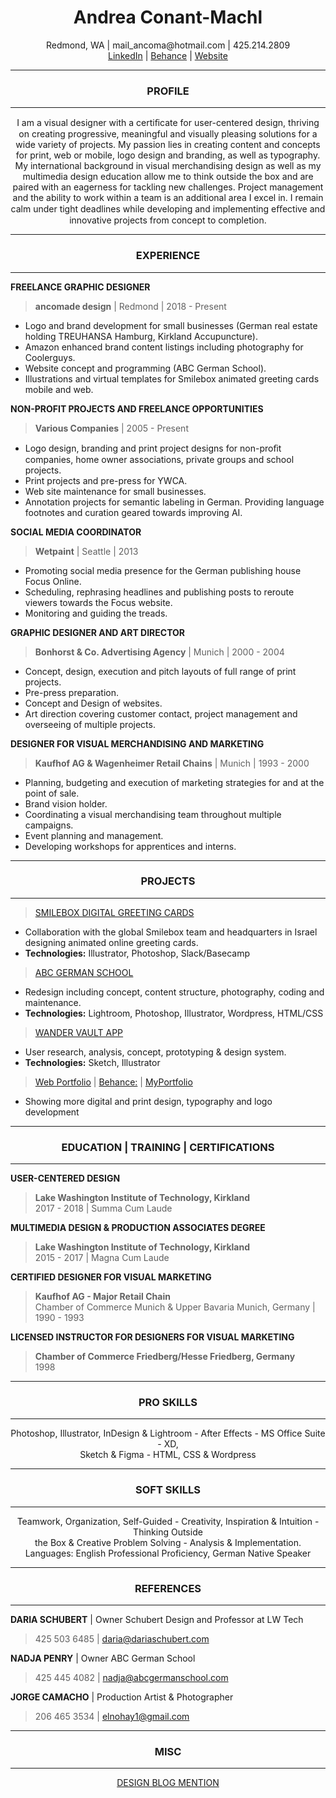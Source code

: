 <h1 align="center">Andrea Conant-Machl</h1>
<p align="center">Redmond, WA | mail_ancoma@hotmail.com | 425.214.2809 <br>
  <a href="https://www.linkedin.com/in/andrea-conant-machl">LinkedIn</a> | <a href="https://www.behance.net/andreaconant">Behance</a> | <a href="https://ancomade.com/">Website</a></p>

------

<h3 align="center">PROFILE</h3>

------  

<p align="center">I am a visual designer with a certiﬁcate for user-centered design, thriving on creating progressive, meaningful and visually pleasing solutions for a wide variety of projects. My passion lies in creating content and concepts for print, web or mobile, logo design and branding, as well as typography. My international background in visual merchandising design as well as my multimedia design education allow me to think outside the box and are paired with an eagerness for tackling new challenges. Project management and the ability to work within a team is an additional area I excel in. I remain calm under tight deadlines while developing and implementing eﬀective and innovative projects from concept to completion.</p>

------

<h3 align="center">EXPERIENCE</h3>

------  

 **FREELANCE GRAPHIC DESIGNER**  
> **ancomade design** | Redmond | 2018 - Present  
* Logo and brand development for small  businesses (German real estate holding TREUHANSA Hamburg, Kirkland Accupuncture). 
* Amazon enhanced brand content listings including photography for Coolerguys. 
* Website concept and programming (ABC German School). 
* Illustrations and virtual templates for Smilebox animated greeting cards mobile and web. 

 **NON-PROFIT PROJECTS AND FREELANCE OPPORTUNITIES**  
> **Various Companies** | 2005 - Present  
* Logo design, branding and print project designs for non-proﬁt companies, home owner associations, private groups and school projects. 
* Print projects and pre-press for YWCA. 
* Web site maintenance for small businesses. 
* Annotation projects for semantic labeling in German. Providing language footnotes and curation geared towards improving AI. 

 **SOCIAL MEDIA COORDINATOR**  
> **Wetpaint** | Seattle | 2013  
* Promoting social media presence for the German publishing house Focus Online. 
* Scheduling, rephrasing headlines and publishing posts to reroute viewers towards the Focus website. 
* Monitoring and guiding the treads. 

 **GRAPHIC DESIGNER AND ART DIRECTOR**  
> **Bonhorst & Co. Advertising Agency** | Munich | 2000 - 2004  
* Concept, design, execution and pitch layouts of full range of print projects. 
* Pre-press preparation. 
* Concept and Design of websites. 
* Art direction covering customer contact, project management and overseeing of multiple projects. 

 **DESIGNER FOR VISUAL MERCHANDISING AND MARKETING**  
> **Kaufhof AG & Wagenheimer Retail Chains** | Munich | 1993 - 2000  
* Planning, budgeting and execution of marketing strategies for and at the point of sale. 
* Brand vision holder. 
* Coordinating a visual merchandising team throughout multiple campaigns. 
* Event planning and management.
* Developing workshops for apprentices and interns.

------

<h3 align="center">PROJECTS</h3>

------ 

> [SMILEBOX DIGITAL GREETING CARDS](https://mailancoma.myportfolio.com/digital-greeting-cards)
* Collaboration with the global Smilebox team and headquarters in Israel designing animated online greeting cards.
* **Technologies:** Illustrator, Photoshop, Slack/Basecamp

> [ABC GERMAN SCHOOL](https://abcgermanschool.com/)
* Redesign including concept, content structure, photography, coding and maintenance.
* **Technologies:** Lightroom, Photoshop, Illustrator, Wordpress, HTML/CSS

> [WANDER VAULT APP](https://www.behance.net/gallery/107278299/Wander-Vault)
* User research, analysis, concept, prototyping & design system.
* **Technologies:** Sketch, Illustrator 	

> [Web Portfolio](https://ancomade.com/portfolio/) | 
> [Behance:](https://www.behance.net/andreaconant) | 
> [MyPortfolio](https://mailancoma.myportfolio.com/work)
* Showing more digital and print design, typography and logo development

------

<h3 align="center">EDUCATION | TRAINING | CERTIFICATIONS</h3>

------ 

**USER-CENTERED DESIGN**
> **Lake Washington Institute of Technology, Kirkland**<br>
> 2017 - 2018 | Summa Cum Laude

**MULTIMEDIA DESIGN & PRODUCTION ASSOCIATES DEGREE**
> **Lake Washington Institute of Technology, Kirkland**<br>
> 2015 - 2017 | Magna Cum Laude

**CERTIFIED DESIGNER FOR VISUAL MARKETING**
> **Kaufhof AG - Major Retail Chain**<br>
> Chamber of Commerce Munich & Upper Bavaria Munich, Germany | 1990 - 1993

**LICENSED INSTRUCTOR FOR DESIGNERS FOR VISUAL MARKETING**
> **Chamber of Commerce Friedberg/Hesse Friedberg, Germany**<br>
> 1998

------

<h3 align="center">PRO SKILLS</h3>

------

<p align="center">Photoshop, Illustrator, InDesign & Lightroom - After Effects - MS Office Suite - XD, <br>
Sketch & Figma - HTML, CSS & Wordpress</p>

------

<h3 align="center">SOFT SKILLS</h3>

------

<p align="center">Teamwork, Organization, Self-Guided - Creativity, Inspiration & Intuition - Thinking Outside<br>the Box & Creative Problem Solving - Analysis & Implementation.<br>
Languages: English Professional Proficiency, German Native Speaker</p>

------

<h3 align="center">REFERENCES</h3>

------

**DARIA SCHUBERT** | Owner Schubert Design and Professor at LW Tech
> 425 503 6485 | daria@dariaschubert.com

**NADJA PENRY** | Owner ABC German School
> 425 445 4082 | nadja@abcgermanschool.com

**JORGE CAMACHO** | Production Artist & Photographer
> 206 465 3534 | elnohay1@gmail.com

------

<h3 align="center">MISC</h3>

------

<p align="center">
 <a href="http://www.anitaelder.biz/miscellaneous/design-graduates-ready-to-join-the-workforce/#:~:text=Andrea%20Conant-Machl">DESIGN BLOG MENTION</a></p>
